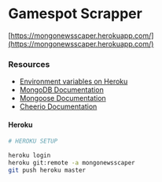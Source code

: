 # Gamespot Scrapper

[https://mongonewsscaper.herokuapp.com/](https://mongonewsscaper.herokuapp.com/)

### Resources

* [Environment variables on Heroku](https://devcenter.heroku.com/articles/config-vars)
* [MongoDB Documentation](https://docs.mongodb.com/manual/)
* [Mongoose Documentation](http://mongoosejs.com/docs/api.html)
* [Cheerio Documentation](https://github.com/cheeriojs/cheerio)

#### Heroku

```bash
# HEROKU SETUP

heroku login
heroku git:remote -a mongonewsscaper
git push heroku master
```


